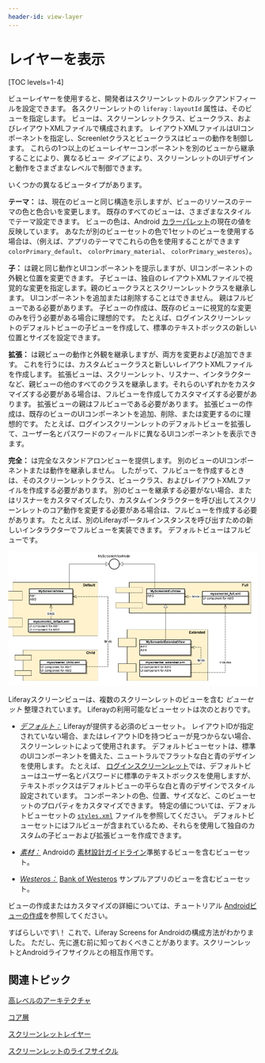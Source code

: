 ```yaml
---
header-id: view-layer
---
```


# レイヤーを表示

[TOC levels=1-4]

ビューレイヤーを使用すると、開発者はスクリーンレットのルックアンドフィールを設定できます。 各スクリーンレットの `liferay：layoutId` 属性は、そのビューを指定します。 ビューは、スクリーンレットクラス、ビュークラス、およびレイアウトXMLファイルで構成されます。 レイアウトXMLファイルはUIコンポーネントを指定し、Screenletクラスとビュークラスはビューの動作を制御します。 これらの1つ以上のビューレイヤーコンポーネントを別のビューから継承することにより、異なるビュー *タイプ* により、スクリーンレットのUIデザインと動作をさまざまなレベルで制御できます。

いくつかの異なるビュータイプがあります。

**テーマ：** は、現在のビューと同じ構造を示しますが、ビューのリソースのテーマの色と色合いを変更します。 既存のすべてのビューは、さまざまなスタイルでテーマ設定できます。 ビューの色は、Android [カラーパレット](https://www.google.com/design/spec/style/color.html#color-color-palette)の現在の値を反映しています。 あなたが別のビューセットの色で1セットのビューを使用する場合は、（例えば、アプリのテーマでこれらの色を使用することができます `colorPrimary_default`、 `colorPrimary_material`、 `colorPrimary_westeros`）。

**子：** は親と同じ動作とUIコンポーネントを提示しますが、UIコンポーネントの外観と位置を変更できます。 子ビューは、独自のレイアウトXMLファイルで視覚的な変更を指定します。親のビュークラスとスクリーンレットクラスを継承します。 UIコンポーネントを追加または削除することはできません。 親はフルビューである必要があります。 子ビューの作成は、既存のビューに視覚的な変更のみを行う必要がある場合に理想的です。 たとえば、ログインスクリーンレットのデフォルトビューの子ビューを作成して、標準のテキストボックスの新しい位置とサイズを設定できます。

**拡張：** は親ビューの動作と外観を継承しますが、両方を変更および追加できます。 これを行うには、カスタムビュークラスと新しいレイアウトXMLファイルを作成します。 拡張ビューは、スクリーンレット、リスナー、インタラクターなど、親ビューの他のすべてのクラスを継承します。それらのいずれかをカスタマイズする必要がある場合は、フルビューを作成してカスタマイズする必要があります。 拡張ビューの親はフルビューである必要があります。 拡張ビューの作成は、既存のビューのUIコンポーネントを追加、削除、または変更するのに理想的です。 たとえば、ログインスクリーンレットのデフォルトビューを拡張して、ユーザー名とパスワードのフィールドに異なるUIコンポーネントを表示できます。

**完全：** は完全なスタンドアロンビューを提供します。 別のビューのUIコンポーネントまたは動作を継承しません。 したがって、フルビューを作成するときは、そのスクリーンレットクラス、ビュークラス、およびレイアウトXMLファイルを作成する必要があります。 別のビューを継承する必要がない場合、またはリスナーをカスタマイズしたり、カスタムインタラクターを呼び出してスクリーンレットのコア動作を変更する必要がある場合は、フルビューを作成する必要があります。 たとえば、別のLiferayポータルインスタンスを呼び出すための新しいインタラクターでフルビューを実装できます。 デフォルトビューはフルビューです。

![図1：この図は、Liferay Screens for Androidのビューレイヤーを示しています。](../../../../images/screens-android-architecture-04.png)

Liferayスクリーンビューは、複数のスクリーンレットのビューを含む *ビューセット* 整理されています。 Liferayの利用可能なビューセットは次のとおりです。

  - [*デフォルト：*](https://github.com/liferay/liferay-screens/tree/master/android/library/core/src/main/java/com/liferay/mobile/screens/viewsets/defaultviews) Liferayが提供する必須のビューセット。 レイアウトIDが指定されていない場合、またはレイアウトIDを持つビューが見つからない場合、スクリーンレットによって使用されます。 デフォルトビューセットは、標準のUIコンポーネントを備えた、ニュートラルでフラットな白と青のデザインを使用します。 たとえば、 [ログインスクリーンレット](https://github.com/liferay/liferay-screens/tree/master/android/library/core/src/main/java/com/liferay/mobile/screens/auth/login)では、デフォルトビューはユーザー名とパスワードに標準のテキストボックスを使用しますが、テキストボックスはデフォルトビューの平らな白と青のデザインでスタイル設定されています。 コンポーネントの色、位置、サイズなど、このビューセットのプロパティをカスタマイズできます。 特定の値については、デフォルトビューセットの [`styles.xml`](https://github.com/liferay/liferay-screens/blob/master/android/library/core/src/main/res/values/styles.xml) ファイルを参照してください。 デフォルトビューセットにはフルビューが含まれているため、それらを使用して独自のカスタムの子ビューおよび拡張ビューを作成できます。

  - [*素材：*](https://github.com/liferay/liferay-screens/tree/master/android/viewsets/material) Androidの [素材設計ガイドライン](https://developer.android.com/design/material/index.html)準拠するビューを含むビューセット。

  - [*Westeros：*](https://github.com/liferay/liferay-screens/tree/master/android/viewsets/westeros) [Bank of Westeros](https://github.com/liferay/liferay-screens/tree/master/android/samples/bankofwesteros) サンプルアプリのビューを含むビューセット。

ビューの作成またはカスタマイズの詳細については、チュートリアル [Androidビューの作成](/docs/7-1/tutorials/-/knowledge_base/t/creating-android-views)を参照してください。

すばらしいです\！ これで、Liferay Screens for Androidの構成方法がわかりました。 ただし、先に進む前に知っておくべきことがあります。スクリーンレットとAndroidライフサイクルとの相互作用です。

## 関連トピック

[高レベルのアーキテクチャ](/docs/7-1/tutorials/-/knowledge_base/t/high-level-architecture)

[コア層](/docs/7-1/tutorials/-/knowledge_base/t/core-layer)

[スクリーンレットレイヤー](/docs/7-1/tutorials/-/knowledge_base/t/screenlet-layer)

[スクリーンレットのライフサイクル](/docs/7-1/tutorials/-/knowledge_base/t/screenlet-lifecycle)
